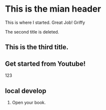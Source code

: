 # This is the mian header

This is where I started. Great Job! Griffy

The second title is deleted.

## This is the third title.

## Get started from Youtube!

123

## local develop

1. Open your book.
